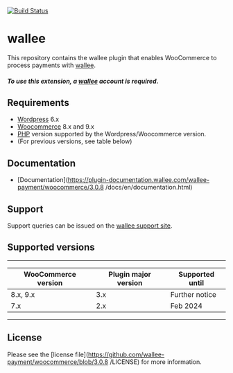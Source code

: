 [![Build Status](https://travis-ci.org/wallee-payment/woocommerce.svg?branch=master)](https://travis-ci.org/wallee-payment/woocommerce)



# wallee
This repository contains the wallee plugin that enables WooCommerce to process payments with [wallee](https://www.wallee.com).

##### To use this extension, a [wallee](https://app-wallee.com/user/signup)  account is required.

## Requirements

* [Wordpress](https://wordpress.org/) 6.x
* [Woocommerce](https://woocommerce.com/) 8.x and 9.x
* [PHP](http://php.net/) version supported by the Wordpress/Woocommerce version.
* (For previous versions, see table below)

## Documentation

* [Documentation](https://plugin-documentation.wallee.com/wallee-payment/woocommerce/3.0.8
/docs/en/documentation.html)

## Support

Support queries can be issued on the [wallee support site](https://app-wallee.com/space/select?target=/support).

## Supported versions

____________________________________________________________________________
| WooCommerce version    | Plugin major version   | Supported until        |
|------------------------|------------------------|------------------------|
| 8.x, 9.x               | 3.x                    | Further notice         |
| 7.x                    | 2.x                    | Feb 2024               |
----------------------------------------------------------------------------

## License

Please see the [license file](https://github.com/wallee-payment/woocommerce/blob/3.0.8
/LICENSE) for more information.
